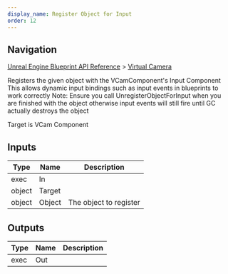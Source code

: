 ```yaml
---
display_name: Register Object for Input
order: 12
---
```

## Navigation

[Unreal Engine Blueprint API Reference](https://dev.epicgames.com/documentation/en-us/unreal-engine/BlueprintAPI) > [Virtual Camera](https://dev.epicgames.com/documentation/en-us/unreal-engine/BlueprintAPI/VirtualCamera_1)

Registers the given object with the VCamComponent's Input Component
This allows dynamic input bindings such as input events in blueprints to work correctly
Note: Ensure you call UnregisterObjectForInput when you are finished with the object
otherwise input events will still fire until GC actually destroys the object

Target is VCam Component

## Inputs

| Type | Name | Description |
| --- | --- | --- |
| exec | In |  |
| object | Target |  |
| object | Object | The object to register |

## Outputs

| Type | Name | Description |
| --- | --- | --- |
| exec | Out |  |
